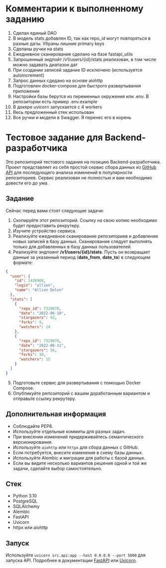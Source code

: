 # Комментарии к выполненному заданию 

1. Сделан единый DAO
2. В модель stats добавлен ID, так как repo_id могут повторяться в разные даты. Убраны лишние primary keys
3. Сделаны ручки на stats
4. Ежедневное сканирование сделано на базе fastapi_utils
5. Запрошенный эндпойт /v1/users/{id}/stats реализован, в том числе можно задавать диапазон дат
6. При создании записей задание ID исключено (используется autoincrement)
7. Запрос данных сдедано на основе aiohttp
8. Подготовлен docker-compose для быстрого развертывания приложения
9. Настройки базы берутся из переменных окружения или .env. В репозитории есть пример .env.example
10. В докере uvicorn запускается с 4 workers
11. Весь предложенный стек испольован
12. Все ручки и модели в Swagger. Я перенес его в корень

# Тестовое задание для Backend-разработчика

Это репозиторий тестового задания на позицию Backend-разработчика. Проект представляет из себя простой сервис сбора данных из [GitHub API](https://docs.github.com/en/rest) для последующего анализа изменений в популярности репозиториев. Сервис реализован не полностью и вам необходимо довести его до ума.


## Задание

Сейчас перед вами стоят следующие задачи:

1. Скопируйте этот репозиторий. Ссылку на свою копию необходимо будет предоставить рекрутеру.
2. Изучите устройство сервиса.
3. Реализуйте ежедневное сканирование репозиториев и добавление новых записей в базу данных. Сканирование следует
   выполнять только для добавленных в базу данных пользователей.
4. Реализуйте эндпоинт **/v1/users/{id}/stats**. Пусть он возвращает данные за указанный период (**date_from**, **date_to**) в следующем формате:

```json
{
  "user": {
    "id": 1428904,
    "login": "allien",
    "name": "Allien Delon"
  },
  "stats": [
    {
      "repo_id": 7329078,
      "date": "2022-06-10",
      "stargazers": 42,
      "forks": 9,
      "watchers": 14
    },
    {
      "repo_id": 7329078,
      "date": "2022-06-11",
      "stargazers": 56,
      "forks": 10,
      "watchers": 15
    }
  ]
}
```

5. Подготовьте сервис для развертывания с помощью Docker Compose.
6. Опубликуйте репозиторий с вашим доработанным вариантом и отправьте ссылку рекрутеру.


## Дополнительная информация

- Соблюдайте PEP8.
- Используйте отдельные коммиты для разных задач.
- При внесении изменений придерживайтесь семантического версионирования.
- Используйте `aiohttp` или `httpx` для сбора данных с GitHub.
- Если потребуется, внесите изменения в схему базы данных.
- Используйте Alembic и миграции для работы с базой данных.
- Если вы видите несколько вариантов решения одной и той же задачи, сделайте выбор самостоятельно.


## Стек

- Python 3.10
- PostgreSQL
- SQLAlchemy
- Alembic
- FastAPI
- Uvicorn
- httpx или aiohttp

## Запуск

Используйте `uvicorn src.api:app --host 0.0.0.0 --port 5000` для запуска API. Подробнее в документации [FastAPI](https://fastapi.tiangolo.com/deployment/manually/) или [Uvicorn](https://www.uvicorn.org/).

